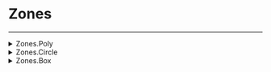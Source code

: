 # Zones
---
<details><summary markdown="span">
Zones.Poly</summary>

---

#### Add a polyzone

##### `Client`
##### Lib.Zones.Poly(data)

#### Parameters
- **data**: table - The data in the format of ox_lib
    - **points**: vector3[]
    - **thickness?**: number
    - **onEnter?**: fun(self: table)
    - **onExit?**: fun(self: table)
    - **inside?**: fun(self: table)
    - **debug?**: boolean
#### Example
```lua
Lib.Zones.Poly({
  points = {
      vector3(-876.0, -1241.0, 15.0),
      vector3(-876.0, -1245.0, 15.0),
      vector3(-875.0, -1241.0, 15.0),
      vector3(-875.0, -1245.0, 15.0),
    },
  thickness = 1.0,
  onEnter = function()
    print("Entered")
  end,
  onExit = function()
    print("Exited")
  end,
})

```

---
</details>

<details><summary markdown="span">
Zones.Circle</summary>

---

#### Add a circle zone

##### `Client`
##### Lib.Zones.Circle(data)

#### Parameters
- **data**: table - The data in the format of ox_lib
    - **coords**: vector3
    - **radius?**: number
    - **onEnter?**: fun(self: table)
    - **onExit?**: fun(self: table)
    - **inside?**: fun(self: table)
    - **debug?**: boolean
#### Example
```lua
Lib.Zones.Circle({
  coords = vector3(0.0, 0.0, 15.0),
  radius = 2.0,
  onEnter = function()
    print("Entered")
  end,
  onExit = function()
    print("Exited")
  end,
})

```

---
</details>

<details><summary markdown="span">
Zones.Box</summary>

---

#### Add a box zone

##### `Client`
##### Lib.Zones.Box(data)

#### Parameters
- **data**: table - The data in the format of ox_lib
    - **coords**: vector3
    - **size?**: vector3
    - **rotation?**: number
    - **onEnter?**: fun(self: table)
    - **onExit?**: fun(self: table)
    - **inside?**: fun(self: table)
    - **debug?**: boolean
#### Example
```lua
Lib.Zones.Box({
  coords = vector3(0.0, 0.0, 15.0),
  size = vector3(2.0, 2.0, 4.0),
  rotation = 90,
  onEnter = function()
    print("Entered")
  end,
  onExit = function()
    print("Exited")
  end,
})

```

---
</details>

